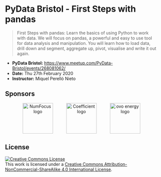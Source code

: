 # PyData Bristol - First Steps with pandas

> First Steps with pandas: Learn the basics of using Python to work with data. We will focus on pandas, a powerful and easy to use tool for data analysis and manipulation. You will learn how to load data, drill down and segment, aggregate up, pivot, visualise and write it out again.

* **PyData Bristol:** https://www.meetup.com/PyData-Bristol/events/268081062/
* **Date:** Thu 27th February 2020
* **Instructor:** Miquel Perelló Nieto


## Sponsors

<p align="center">
  <a href="https://www.numfocus.org/"><img alt='NumFocus logo' src="../images/numfocus_logo.png" hspace="20" height="100"/></a>
  <a href="https://coefficient.ai/"><img alt='Coefficient logo' src="../images/coefficient.jpg" hspace="20" height="100"/></a>
  <a href="https://www.ovoenergy.com/careers/vacancies"><img alt='ovo energy logo' src="../images/ovo_energy_logo.jpg" hspace="20" height="100"/></a>
</p>

## License

<a rel="license" href="http://creativecommons.org/licenses/by-nc-sa/4.0/"><img alt="Creative Commons License" style="border-width:0" src="https://i.creativecommons.org/l/by-nc-sa/4.0/88x31.png" /></a><br />This work is licensed under a <a rel="license" href="http://creativecommons.org/licenses/by-nc-sa/4.0/">Creative Commons Attribution-NonCommercial-ShareAlike 4.0 International License</a>.
